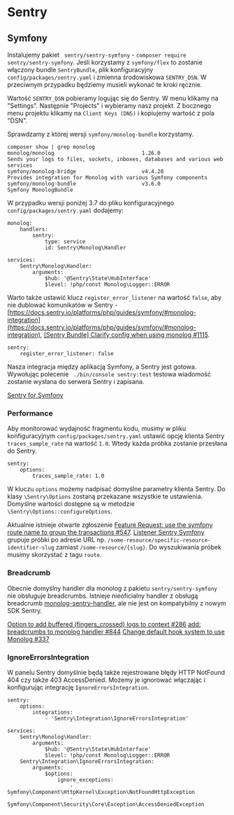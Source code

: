 # Sentry

## Symfony

Instalujemy pakiet ` sentry/sentry-symfony` - `composer require sentry/sentry-symfony`.
Jeśli korzystamy z `symfony/flex` to zostanie włączony bundle `SentryBundle`, plik konfiguracyjny `config/packages/sentry.yaml` i zmienna środowiskowa `SENTRY_DSN`.
W przeciwnym przypadku będziemy musieli wykonać te kroki ręcznie.

Wartość `SENTRY_DSN` pobieramy logując się do Sentry. W menu klikamy na "Settings".
Następnie "Projects" i wybieramy nasz projekt.
Z bocznego menu projektu klikamy na `Client Keys (DNS)` i kopiujemy wartość z pola "DSN".

Sprawdzamy z której wersji `symfony/monolog-bundle` korzystamy.

```
composer show | grep monolog
monolog/monolog                            1.26.0                             Sends your logs to files, sockets, inboxes, databases and various web services
symfony/monolog-bridge                     v4.4.20                            Provides integration for Monolog with various Symfony components
symfony/monolog-bundle                     v3.6.0                             Symfony MonologBundle
```

W przypadku wersji poniżej 3.7 do pliku konfiguracyjnego `config/packages/sentry.yaml` dodajemy:

```
monolog:
    handlers:
        sentry:
            type: service
            id: Sentry\Monolog\Handler

services:
    Sentry\Monolog\Handler:
        arguments:
            $hub: '@Sentry\State\HubInterface'
            $level: !php/const Monolog\Logger::ERROR
```

Warto także ustawić klucz `register_error_listener` na wartość `false`, aby nie dublować komunikatów w Sentry - [https://docs.sentry.io/platforms/php/guides/symfony/#monolog-integration](https://docs.sentry.io/platforms/php/guides/symfony/#monolog-integration), [[Sentry Bundle] Clarify config when using monolog #1115](https://github.com/symfony/recipes-contrib/issues/1115).

```
sentry:
    register_error_listener: false
```


Nasza integracja między aplikacją Symfony, a Sentry jest gotowa. Wywołując polecenie ` ./bin/console sentry:test` testowa wiadomość zostanie wysłana do serwera Sentry i zapisana.

[Sentry for Symfony](https://docs.sentry.io/platforms/php/guides/symfony/)

### Performance

Aby monitorować wydajność fragmentu kodu, musimy w pliku konfiguracyjnym `config/packages/sentry.yaml` ustawić opcję
klienta Sentry `traces_sample_rate` na wartość `1.0`. Wtedy każda próbka zostanie przesłana do Sentry.

```
sentry:
    options:
        traces_sample_rate: 1.0
```

W kluczu `options` możemy nadpisać domyślne parametry klienta Sentry. Do klasy `\Sentry\Options` zostaną przekazane wszystkie te ustawienia. Domyślne wartości dostępne są w metodzie `\Sentry\Options::configureOptions`.

Aktualnie istnieje otwarte zgłoszenie [Feature Request: use the symfony route name to group the transactions #547](https://github.com/getsentry/sentry-symfony/issues/547).
[Listener Sentry Symfony](https://github.com/getsentry/sentry-symfony/blob/c016dc2496833c73747a5e5babf04c41791a5118/src/EventListener/TracingRequestListener.php) grupuje próbki po adresie URL np. `/some-resource/specific-resource-identifier-slug` zamiast `/some-resource/{slug}`. Do wyszukiwania próbek musimy skorzystać z tagu `route`.

### Breadcrumb

Obecnie domyślny handler dla monolog z pakietu `sentry/sentry-symfony` nie obsługuje breadcrumbs.
Istnieje nieoficialny handler z obsługą breadcrumb [monolog-sentry-handler](https://github.com/B-Galati/monolog-sentry-handler), ale nie jest on kompatybilny z nowym SDK Sentry.

[Option to add buffered (fingers_crossed) logs to context #286](https://github.com/getsentry/sentry-symfony/issues/286)
[add: breadcrumbs to monolog handler #844](https://github.com/getsentry/sentry-php/pull/844)
[Change default hook system to use Monolog #337](https://github.com/getsentry/sentry-symfony/issues/337)


### IgnoreErrorsIntegration

W panelu Sentry domyślnie będą także rejestrowane błędy HTTP NotFound 404 czy także 403 AccessDenied.
Możemy je ignorować włączając i konfigurując integrację `IgnoreErrorsIntegration`.

```
sentry:
    options:
        integrations:
            - 'Sentry\Integration\IgnoreErrorsIntegration'

services:
    Sentry\Monolog\Handler:
        arguments:
            $hub: '@Sentry\State\HubInterface'
            $level: !php/const Monolog\Logger::ERROR
    Sentry\Integration\IgnoreErrorsIntegration:
        arguments:
            $options:
                ignore_exceptions:
                    - Symfony\Component\HttpKernel\Exception\NotFoundHttpException
                    - Symfony\Component\Security\Core\Exception\AccessDeniedException
```
